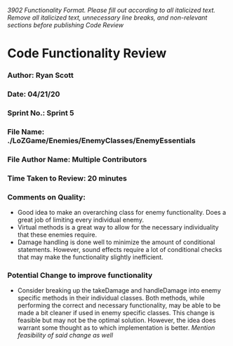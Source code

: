 _3902 Functionality Format. Please fill out according to all italicized text. Remove all italicized text, unnecessary line breaks, and non-relevant sections before publishing Code Review_

# Code Functionality Review

### Author: Ryan Scott

### Date: 04/21/20

### Sprint No.: Sprint 5

### File Name: ./LoZGame/Enemies/EnemyClasses/EnemyEssentials

### File Author Name: Multiple Contributors

### Time Taken to Review: 20 minutes

### Comments on Quality:
- Good idea to make an overarching class for enemy functionality. Does a great job of limiting every individual enemy.
- Virtual methods is a great way to allow for the necessary individuality that these enemies require.
- Damage handling is done well to minimize the amount of conditional statements. However, sound effects require a lot of conditional checks that may make the functionality slightly inefficient.

### Potential Change to improve functionality
- Consider breaking up the takeDamage and handleDamage into enemy specific methods in their individual classes. Both methods, while performing the correct and necessary functionality, may be able to be made a bit cleaner if used in enemy specific classes.
 This change is feasible but may not be the optimal solution. However, the idea does warrant some thought as to which implementation is better.
_Mention feasibility of said change as well_

